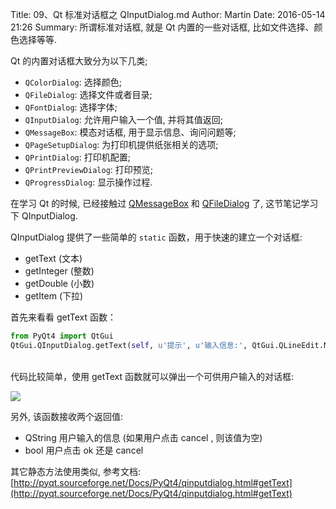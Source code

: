 Title: 09、Qt 标准对话框之 QInputDialog.md
Author: Martin
Date: 2016-05-14 21:26
Summary: 所谓标准对话框, 就是 Qt 内置的一些对话框, 比如文件选择、颜色选择等等.

Qt 的内置对话框大致分为以下几类;

- `QColorDialog`: 选择颜色;
- `QFileDialog`: 选择文件或者目录;
- `QFontDialog`: 选择字体;
- `QInputDialog`: 允许用户输入一个值, 并将其值返回;
- `QMessageBox`: 模态对话框, 用于显示信息、询问问题等;
- `QPageSetupDialog`: 为打印机提供纸张相关的选项;
- `QPrintDialog`: 打印机配置;
- `QPrintPreviewDialog`: 打印预览;
- `QProgressDialog`: 显示操作过程.

在学习 Qt 的时候, 已经接触过 [QMessageBox](http://blog.smallcpp.com/16-tong-yong-dui-hua-kuang-zhi-qmessagebox.html) 和 [QFileDialog](http://blog.smallcpp.com/17-tong-yong-dui-hua-kuang-zhi-qfiledialog.html) 了, 这节笔记学习下 QInputDialog.

QInputDialog 提供了一些简单的 `static` 函数，用于快速的建立一个对话框:

- getText (文本)
- getInteger (整数)
- getDouble (小数)
- getItem (下拉)

首先来看看 getText 函数：

```python
from PyQt4 import QtGui
QtGui.QInputDialog.getText(self, u'提示', u'输入信息:', QtGui.QLineEdit.Normal, u"请输入你的信息...")
```
<br>
代码比较简单，使用 getText 函数就可以弹出一个可供用户输入的对话框:

![](http://i63.tinypic.com/w1qixt.jpg)

另外, 该函数接收两个返回值:

- QString 用户输入的信息 (如果用户点击 cancel , 则该值为空)
- bool 用户点击 ok 还是 cancel

其它静态方法使用类似, 参考文档: [http://pyqt.sourceforge.net/Docs/PyQt4/qinputdialog.html#getText](http://pyqt.sourceforge.net/Docs/PyQt4/qinputdialog.html#getText)
